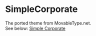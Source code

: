 # SimpleCorporate
The ported theme from MovableType.net.  
See below: [Simple Corporate](https://theme.movabletype.io/simplecorporate/)

